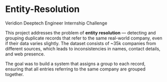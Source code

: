 # Entity-Resolution
Veridion Deeptech Engineer Internship Challenge

This project addresses the problem of **entity resolution** — detecting and grouping duplicate records that refer to the same real-world company, even if their data varies slightly. The dataset consists of ~35k companies from different sources, which leads to inconsistencies in names, contact details, and web presence.

The goal was to build a system that assigns a group to each record, ensuring that all entries referring to the same company are grouped together.

